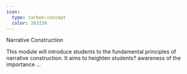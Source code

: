 ```yaml
---
icon:
  type: carbon:concept
  color: 263238
---
```

Narrative Construction

This module will introduce students to the fundamental principles of narrative construction. It aims to heighten students? awareness of the importance ... 
